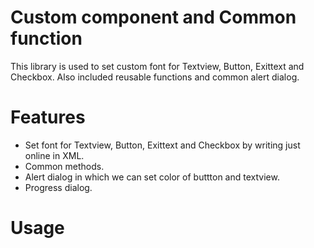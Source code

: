 # Custom component and Common function
  This library is used to set custom font for Textview, Button, Exittext and Checkbox. Also included reusable functions and
  common alert dialog.

# Features
  - Set font for Textview, Button, Exittext and Checkbox by writing just online in XML.
  - Common methods.
  - Alert dialog in which we can set color of buttton and textview.
  - Progress dialog.
  
#  Usage



